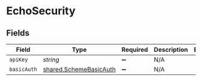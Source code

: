 # EchoSecurity


## Fields

| Field                                                            | Type                                                             | Required                                                         | Description                                                      | Example                                                          |
| ---------------------------------------------------------------- | ---------------------------------------------------------------- | ---------------------------------------------------------------- | ---------------------------------------------------------------- | ---------------------------------------------------------------- |
| `apiKey`                                                         | *string*                                                         | :heavy_minus_sign:                                               | N/A                                                              |                                                                  |
| `basicAuth`                                                      | [shared.SchemeBasicAuth](../../models/shared/schemebasicauth.md) | :heavy_minus_sign:                                               | N/A                                                              |                                                                  |